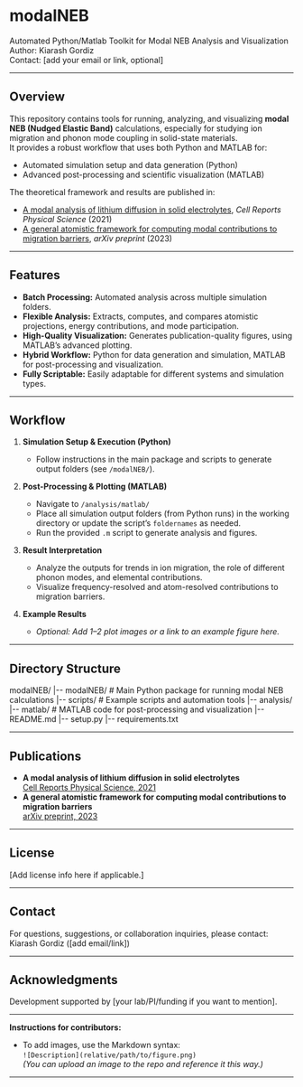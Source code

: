 # modalNEB

Automated Python/Matlab Toolkit for Modal NEB Analysis and Visualization  
Author: Kiarash Gordiz  
Contact: [add your email or link, optional]

---

## Overview

This repository contains tools for running, analyzing, and visualizing **modal NEB (Nudged Elastic Band)** calculations, especially for studying ion migration and phonon mode coupling in solid-state materials.  
It provides a robust workflow that uses both Python and MATLAB for:

- Automated simulation setup and data generation (Python)
- Advanced post-processing and scientific visualization (MATLAB)

The theoretical framework and results are published in:

- [A modal analysis of lithium diffusion in solid electrolytes](https://www.sciencedirect.com/science/article/pii/S2666386421001260), *Cell Reports Physical Science* (2021)
- [A general atomistic framework for computing modal contributions to migration barriers](https://arxiv.org/abs/2305.01632), *arXiv preprint* (2023)

---

## Features

- **Batch Processing:** Automated analysis across multiple simulation folders.
- **Flexible Analysis:** Extracts, computes, and compares atomistic projections, energy contributions, and mode participation.
- **High-Quality Visualization:** Generates publication-quality figures, using MATLAB’s advanced plotting.
- **Hybrid Workflow:** Python for data generation and simulation, MATLAB for post-processing and visualization.
- **Fully Scriptable:** Easily adaptable for different systems and simulation types.

---

## Workflow

1. **Simulation Setup & Execution (Python)**
   - Follow instructions in the main package and scripts to generate output folders (see `/modalNEB/`).

2. **Post-Processing & Plotting (MATLAB)**
   - Navigate to `/analysis/matlab/`
   - Place all simulation output folders (from Python runs) in the working directory or update the script’s `foldernames` as needed.
   - Run the provided `.m` script to generate analysis and figures.

3. **Result Interpretation**
   - Analyze the outputs for trends in ion migration, the role of different phonon modes, and elemental contributions.
   - Visualize frequency-resolved and atom-resolved contributions to migration barriers.

4. **Example Results**
   - *Optional: Add 1–2 plot images or a link to an example figure here.*

---

## Directory Structure

modalNEB/
  |-- modalNEB/         # Main Python package for running modal NEB calculations
  |-- scripts/          # Example scripts and automation tools
  |-- analysis/
        |-- matlab/     # MATLAB code for post-processing and visualization
  |-- README.md
  |-- setup.py
  |-- requirements.txt

---

## Publications

- **A modal analysis of lithium diffusion in solid electrolytes**  
  [Cell Reports Physical Science, 2021](https://www.sciencedirect.com/science/article/pii/S2666386421001260)
- **A general atomistic framework for computing modal contributions to migration barriers**  
  [arXiv preprint, 2023](https://arxiv.org/abs/2305.01632)

---

## License

[Add license info here if applicable.]

---

## Contact

For questions, suggestions, or collaboration inquiries, please contact:  
Kiarash Gordiz ([add email/link])

---

## Acknowledgments

Development supported by [your lab/PI/funding if you want to mention].

---

**Instructions for contributors:**  
- To add images, use the Markdown syntax:  
  `![Description](relative/path/to/figure.png)`  
  *(You can upload an image to the repo and reference it this way.)*

---
